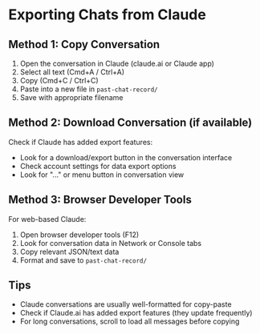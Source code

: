 <!-- SYSTEM FILE - Do not modify. Reference guide for exporting chats. -->

# Exporting Chats from Claude

## Method 1: Copy Conversation
1. Open the conversation in Claude (claude.ai or Claude app)
2. Select all text (Cmd+A / Ctrl+A)
3. Copy (Cmd+C / Ctrl+C)
4. Paste into a new file in `past-chat-record/`
5. Save with appropriate filename

## Method 2: Download Conversation (if available)
Check if Claude has added export features:
- Look for a download/export button in the conversation interface
- Check account settings for data export options
- Look for "..." or menu button in conversation view

## Method 3: Browser Developer Tools
For web-based Claude:
1. Open browser developer tools (F12)
2. Look for conversation data in Network or Console tabs
3. Copy relevant JSON/text data
4. Format and save to `past-chat-record/`

## Tips
- Claude conversations are usually well-formatted for copy-paste
- Check if Claude.ai has added export features (they update frequently)
- For long conversations, scroll to load all messages before copying

